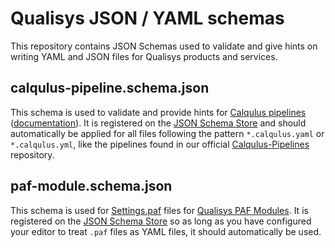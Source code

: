 # Qualisys JSON / YAML schemas

This repository contains JSON Schemas used to validate and give hints on writing YAML and JSON files for Qualisys products and services.

## calqulus-pipeline.schema.json
This schema is used to validate and provide hints for [Calqulus pipelines](https://github.com/qualisys/Calqulus-Steps/) ([documentation](https://github.com/qualisys/Calqulus-Steps/blob/main/docs/index.md)). It is registered on the [JSON Schema Store](https://www.schemastore.org/json/) and should automatically be applied for all files following the pattern `*.calqulus.yaml` or `*.calqulus.yml`, like the pipelines found in our official [Calqulus-Pipelines](https://github.com/qualisys/Calqulus-Pipelines) repository.

## paf-module.schema.json
This schema is used for [Settings.paf](https://github.com/qualisys/paf-documentation) files for [Qualisys PAF Modules](https://www.qualisys.com/software/project-automation-framework/). It is registered on the [JSON Schema Store](https://www.schemastore.org/json/) so as long as you have configured your editor to treat `.paf` files as YAML files, it should automatically be used.